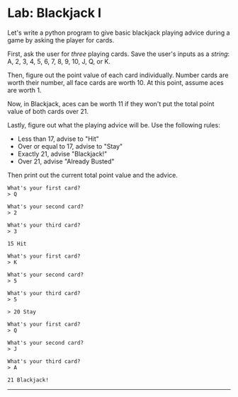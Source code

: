 # Lab: Blackjack I


Let's write a python program to give basic blackjack playing advice during a game by asking the player for cards.

First, ask the user for _three_ playing cards.
Save the user's inputs as a _string_: A, 2, 3, 4, 5, 6, 7, 8, 9, 10, J, Q, or K.

Then, figure out the point value of each card individually.
Number cards are worth their number, all face cards are worth 10.
At this point, assume aces are worth 1.

Now, in Blackjack, aces can be worth 11 if they won't put the total point value of both cards over 21.

Lastly, figure out what the playing advice will be.  Use the following rules:

* Less than 17, advise to "Hit"
* Over or equal to 17, advise to "Stay"
* Exactly 21, advise "Blackjack!"
* Over 21, advise "Already Busted"

Then print out the current total point value and the advice.

```
What's your first card?
> Q

What's your second card?
> 2

What's your third card?
> 3

15 Hit

What's your first card?
> K

What's your second card?
> 5

What's your third card?
> 5

> 20 Stay

What's your first card?
> Q

What's your second card?
> J

What's your third card?
> A

21 Blackjack!
```

-------------------------------

